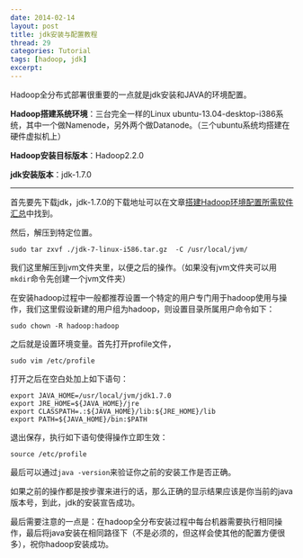```yaml
---
date: 2014-02-14
layout: post
title: jdk安装与配置教程
thread: 29
categories: Tutorial
tags: [hadoop, jdk]
excerpt: 
---
```


Hadoop全分布式部署很重要的一点就是jdk安装和JAVA的环境配置。

**Hadoop搭建系统环境**：三台完全一样的Linux ubuntu-13.04-desktop-i386系统，其中一个做Namenode，另外两个做Datanode。（三个ubuntu系统均搭建在硬件虚拟机上）

**Hadoop安装目标版本**：Hadoop2.2.0

**jdk安装版本**：jdk-1.7.0

----------

首先要先下载jdk，jdk-1.7.0的下载地址可以在文章[搭建Hadoop环境配置所需软件汇总](http://hijiangtao.github.io/2014/02/14/hadoopsetupsoftware)中找到。

然后，解压到特定位置。

```
sudo tar zxvf ./jdk-7-linux-i586.tar.gz  -C /usr/local/jvm/
```

我们这里解压到jvm文件夹里，以便之后的操作。（如果没有jvm文件夹可以用`mkdir`命令先创建一个jvm文件夹）

在安装hadoop过程中一般都推荐设置一个特定的用户专门用于hadoop使用与操作，我们这里假设新建的用户组为hadoop，则设置目录所属用户命令如下：

```
sudo chown -R hadoop:hadoop
```

之后就是设置环境变量。首先打开profile文件，

```
sudo vim /etc/profile
```

打开之后在空白处加上如下语句：

```
export JAVA_HOME=/usr/local/jvm/jdk1.7.0
export JRE_HOME=${JAVA_HOME}/jre
export CLASSPATH=.:${JAVA_HOME}/lib:${JRE_HOME}/lib
export PATH=${JAVA_HOME}/bin:$PATH
```

退出保存，执行如下语句使得操作立即生效：

```
source /etc/profile
```

最后可以通过`java -version`来验证你之前的安装工作是否正确。

如果之前的操作都是按步骤来进行的话，那么正确的显示结果应该是你当前的java版本号，到此，jdk的安装宣告成功。

最后需要注意的一点是：在hadoop全分布安装过程中每台机器需要执行相同操作，最后将java安装在相同路径下（不是必须的，但这样会使其他的配置方便很多），祝你hadoop安装成功。